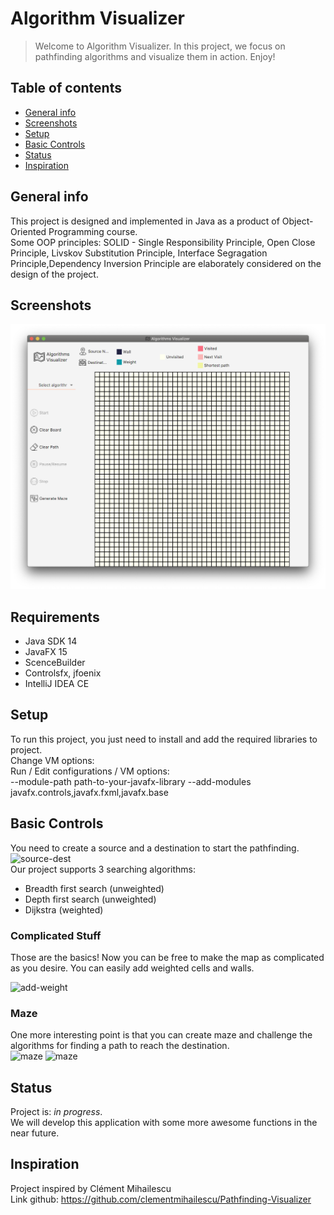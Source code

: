 # Algorithm Visualizer
> Welcome to Algorithm Visualizer. In this project, we focus on pathfinding algorithms and visualize them in action. Enjoy!

## Table of contents
* [General info](#general-info)
* [Screenshots](#screenshots)
* [Setup](#setup)
* [Basic Controls](#basiccontrols)
* [Status](#status)
* [Inspiration](#inspiration)


## General info

This project is designed and implemented in Java as a product of Object-Oriented Programming course. \
Some OOP principles: SOLID - Single Responsibility Principle, Open Close Principle, Livskov Substitution Principle, Interface Segragation Principle,Dependency Inversion Principle are elaborately considered on the design of the project.


## Screenshots
![Example screenshot](img/sceen1.png)

## Requirements
* Java SDK 14 
* JavaFX 15
* ScenceBuilder
* Controlsfx, jfoenix
* IntelliJ IDEA CE


## Setup
To run this project, you just need to install and add the required libraries to project.\
Change VM options:\
Run / Edit configurations / VM options: \
--module-path path-to-your-javafx-library --add-modules javafx.controls,javafx.fxml,javafx.base

## Basic Controls
You need to create a source and a destination to start the pathfinding. \
![source-dest](https://media.giphy.com/media/Job7LWC4BZQyznFqii/giphy.gif) \
Our project supports 3 searching algorithms:
* Breadth first search (unweighted)
* Depth first search (unweighted)
* Dijkstra (weighted)

### Complicated Stuff
Those are the basics! Now you can be free to make the map as complicated as you desire. You can easily add weighted cells and walls. 

![add-weight](https://media.giphy.com/media/YO9v7lbMgZJPrUV6oi/giphy.gif)

### Maze
One more interesting point is that you can create maze and challenge the algorithms for finding a path to reach the destination. \
![maze](https://media.giphy.com/media/Qx4nFy0hlRmDnY4tBG/giphy.gif)
![maze](https://media.giphy.com/media/S45vJso7UrnCW9DxFY/giphy.gif)



## Status
Project is: _in progress_. \
We will develop this application with some more awesome functions in the near future.

## Inspiration
Project inspired by Clément Mihailescu\
Link github: https://github.com/clementmihailescu/Pathfinding-Visualizer